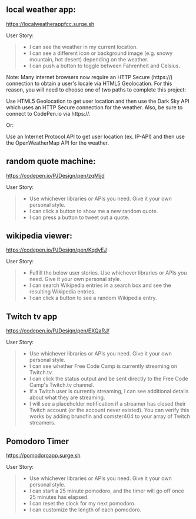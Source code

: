 



## local weather app:

https://localweatherappfcc.surge.sh

User Story: 

>* I can see the weather in my current location.
>* I can see a different icon or background image (e.g. snowy mountain, hot desert) depending on the weather.
>* I can push a button to toggle between Fahrenheit and Celsius.

Note: Many internet browsers now require an HTTP Secure (https://) connection to obtain a user's locale via HTML5 Geolocation. For this reason, you will need to choose one of two paths to complete this project:

Use HTML5 Geolocation to get user location and then use the Dark Sky API which uses an HTTP Secure connection for the weather. Also, be sure to connect to CodePen.io via https://.

Or:

Use an Internet Protocol API to get user location (ex. IP-API) and then use the OpenWeatherMap API for the weather.



## random quote machine:


https://codepen.io/PJDesign/pen/zqMjjd

User Story:

>* Use whichever libraries or APIs you need. Give it your own personal style.
>* I can click a button to show me a new random quote.
>* I can press a button to tweet out a quote.


## wikipedia viewer:

https://codepen.io/PJDesign/pen/KqdyEJ

User Story:

>* Fulfill the below user stories. Use whichever libraries or APIs you need. Give it your own personal style.
>* I can search Wikipedia entries in a search box and see the resulting Wikipedia entries.
>* I can click a button to see a random Wikipedia entry.



## Twitch tv app

https://codepen.io/PJDesign/pen/EXQaRJ/

User Story:

>* Use whichever libraries or APIs you need. Give it your own personal style.
>* I can see whether Free Code Camp is currently streaming on Twitch.tv.
>* I can click the status output and be sent directly to the Free Code Camp's Twitch.tv channel.
>* If a Twitch user is currently streaming, I can see additional details about what they are streaming.
>* I will see a placeholder notification if a streamer has closed their Twitch account (or the account never existed). You can verify      this works by adding brunofin and comster404 to your array of Twitch streamers.



## Pomodoro Timer

https://pomodoroapp.surge.sh

User Story:

>*  Use whichever libraries or APIs you need. Give it your own personal style.
>*  I can start a 25 minute pomodoro, and the timer will go off once 25 minutes has elapsed.
>*  I can reset the clock for my next pomodoro.
>*  I can customize the length of each pomodoro.


